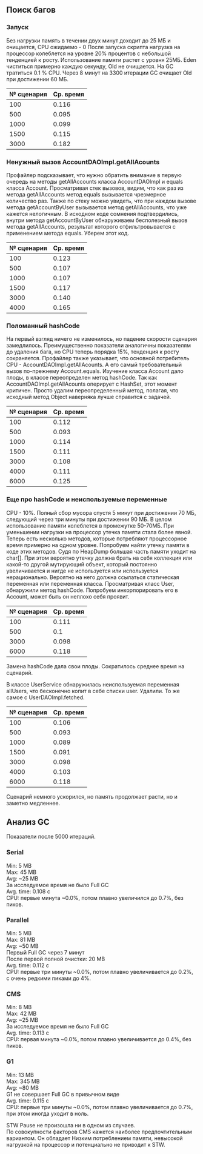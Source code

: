 ## Поиск багов
### Запуск
Без нагрузки память в течении двух минут доходит до 25 МБ и очищается, CPU ожидаемо - 0
После запуска скрипта нагрузка на процессор колеблется на уровне 20% процентов с небольшой тенденцией к росту.
Использование памяти растет с уровня 25МБ. Eden чиститься примерно каждую секунду, Old не очищается. На GC тратиться 0.1 % CPU. Через 8 минут на 3300 итерации GC очищает Old при достижении 60 МБ.

№ сценария | Ср. время
----------|-----------
100 | 0.116
500 | 0.095
1000 | 0.099
1500 | 0.115
3000 | 0.182

### Ненужный вызов AccountDAOImpl.getAllAcounts
Профайлер подсказывает, что нужно обратить внимание в первую очередь на методы getAllAccounts класса AccountDAOImpl и equals класса Account. Просматривая стек вызовов, видим, что как раз из метода getAllAccounts метод equals вызывается чрезмерное количество раз. Также по стеку можно увидеть, что при каждом вызове метода getAccountByUser вызывается метод getAllAccounts, что уже кажется нелогичным. В исходном коде сомнения подтвердились, внутри метода getAccountByUser обнаруживаем бесполезный вызов метода getAllAccounts, результат которого отфильтровывается с применением метода equals. Уберем этот код.

№ сценария | Ср. время
----------|-----------
100 |0.123
500 |0.107
1000 |0.107
1500 |0.117
3000 |0.140
4000 |0.165

### Поломанный hashCode
На первый взгляд ничего не изменилось, но падение скорости сценария замедлилось.
Преимущественно показатели аналогичны показателям до удаления бага, но CPU теперь порядка 15%, тенденция к росту сохраняется.
Профайлер также указывает, что основной потребитель CPU - AccountDAOImpl.getAllAcounts. А его самый требовательный вызов по-прежнему Account.equals. Изучение класса Account дало плоды, в классе переопределен метод hashCode. Так как AccountDAOImpl.getAllAcounts оперирует с HashSet, этот момент критичен. Просто удалим переопределенный метод, полагая, что исходный метод Object наверняка лучше справится с задачей.

№ сценария | Ср. время
----------|-----------
100 |0.112
500 |0.093
1000 |0.114
1500 |0.111
3000 |0.108
4000 |0.111
6000 |0.125

### Еще про hashCode и неиспользуемые переменные
CPU - 10%. Полный сбор мусора спустя 5 минут при достижении 70 МБ, следующий через три минуты при достижении 90 МБ. В целом использование памяти колеблется в промежутке 50-70МБ. При уменьшении нагрузки на процессор утечка памяти стала более явной.
Теперь есть несколько методов, которые потребляют процессорное время примерно на одном уровне. Попробуем найти утечку памяти в коде этих методов. Судя по HeapDump большая часть памяти уходит на char[]. При этом вероятно утечку должна брать на себя коллекция или какой-то другой мутирующий объект, который постоянно увеличивается и нигде не используется или используется нерационально. Вероятно на него должна ссылаться статическая переменная или переменная класса.
Просматривая класс User, обнаружили метод hashCode. Попробуем инкорпорировать его в Account, может быть он неплохо себя проявит.

№ сценария | Ср. время
----------|-----------
100 |0.111
500 |0.1
3000 |0.098
6000 |0.118

Замена hashCode дала свои плоды. Сократилось среднее время на сценарий.

В классе UserService обнаружилась неиспользуемая переменная allUsers, что бесконечно копит в себе списки user. Удалили. То же самое с UserDAOImpl.fetched.

№ сценария | Ср. время
----------|-----------
100 |0.106
500 |0.093
1000 |0.089
1500 |0.091
3000 |0.098
4000 |0.103
6000 |0.118

Сценарий немного ускорился, но память продолжает расти, но и заметно медленнее.

## Анализ GC
Показатели после 5000 итераций.

### Serial

Min: 5 MB  
Max: 45 MB  
Avg: ~25 MB  
За исследуемое время не было Full GC  
Avg. time: 0.108 с  
CPU: первые минута ~0.0%, потом плавно увеличился до 0.7%, без пиков.  

### Parallel

Min: 5 MB  
Max: 81 MB  
Avg: ~50 MB  
Первый Full GC через 7 минут  
После первой полной очистки: 20 MB  
Avg. time: 0.112 с  
CPU: первые три минуты ~0.0%, потом плавно увеличивается до 0.2%, с очень редкими пиками до 4%.  

### CMS

Min: 8 MB  
Max: 42 MB  
Avg: ~25 MB  
За исследуемое время не было Full GC  
Avg. time: 0.113 с  
CPU: первая минута ~0.0%, потом плавно увеличивается до 0.4%, без пиков.  

### G1

Min: 13 MB  
Max: 345 MB  
Avg: ~80 MB  
G1 не совершает Full GC в привычном виде  
Avg. time: 0.115 с  
CPU: первые три минуты ~0.0%, потом плавно увеличивается до 0.7%, при этом иногда уходит в ноль.  

STW Pause не произошла ни в одном из случаев.  
По совокупности факторов CMS кажется наиболее предпочтительным вариантом. Он обладает Низким потреблением памяти, невысокой нагрузкой на процессор и потенциально не приводит к STW.
